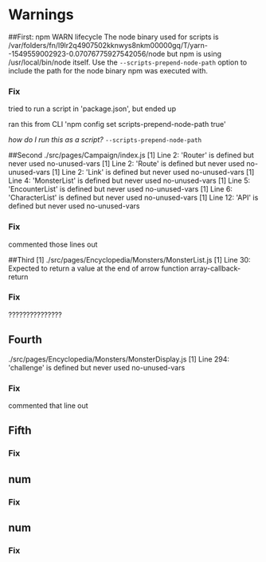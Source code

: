# Warnings

##First:
npm WARN lifecycle The node binary used for scripts is /var/folders/fn/l9lr2q4907502kknwys8nkm00000gq/T/yarn--1549559002923-0.07076775927542056/node but npm is using /usr/local/bin/node itself. Use the `--scripts-prepend-node-path` option to include the path for the node binary npm was executed with.
### Fix
tried to run a script in 'package.json', but ended up

ran this from CLI 'npm config set scripts-prepend-node-path true'

*how do I run this as a script?*
`--scripts-prepend-node-path`

##Second
./src/pages/Campaign/index.js
[1]   Line 2:   'Router' is defined but never used         no-unused-vars
[1]   Line 2:   'Route' is defined but never used          no-unused-vars
[1]   Line 2:   'Link' is defined but never used           no-unused-vars
[1]   Line 4:   'MonsterList' is defined but never used    no-unused-vars
[1]   Line 5:   'EncounterList' is defined but never used  no-unused-vars
[1]   Line 6:   'CharacterList' is defined but never used  no-unused-vars
[1]   Line 12:  'API' is defined but never used            no-unused-vars

### Fix
commented those lines out


##Third
[1] ./src/pages/Encyclopedia/Monsters/MonsterList.js
[1]   Line 30:  Expected to return a value at the end of arrow function  array-callback-return

### Fix
???????????????

## Fourth
./src/pages/Encyclopedia/Monsters/MonsterDisplay.js
[1]   Line 294:  'challenge' is defined but never used  no-unused-vars

### Fix
commented that line out

## Fifth


### Fix


## num


### Fix


## num


### Fix


